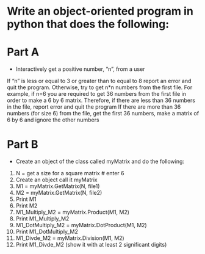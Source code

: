 # Write an object-oriented program in python that does the following:

# Part A 
- Interactively get a positive number, “n”, from a user

If “n” is less or equal to 3 or greater  than to equal to 8 report an error and quit the program.
Otherwise, try to get n*n numbers from the first file. 
For example, if n=6 you are required to get 36 numbers from the first file in order to make a 6 by 6 matrix. 
Therefore, if there are less than 36 numbers in the file, report error and quit the program
If there are more than 36 numbers (for size 6) from the file, get the first 36 numbers, make a matrix of 6 by 6 and ignore the other numbers

# Part B
- Create an object of the class called myMatrix and do the following:

1)	N = get a size for a square matrix # enter 6 
2)	Create an object call it myMatrix
3)	M1 = myMatrix.GetMatrix(N, file1)
4)	M2 = myMatrix.GetMatrix(N, file2)
5)	Print M1
6)	Print M2
7)	M1_Multiply_M2 = myMatrix.Product(M1, M2)
8)	Print M1_Multiply_M2
9)	M1_DotMultiply_M2 = myMatrix.DotProduct(M1, M2)
10)	Print M1_DotMultiply_M2
11)	M1_Divde_M2 = myMatrix.Division(M1, M2)
12)	Print M1_Divde_M2 (show it with at least 2 significant digits) 
